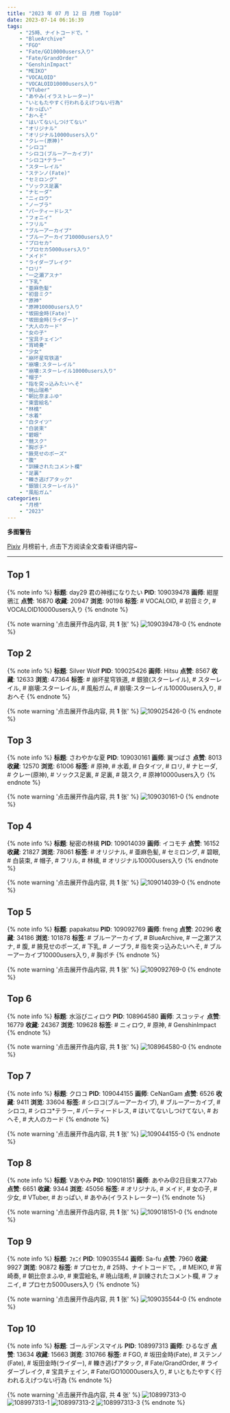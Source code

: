 ```yaml
---
title: "2023 年 07 月 12 日 月榜 Top10"
date: 2023-07-14 06:16:39
tags:
    - "25時、ナイトコードで。"
    - "BlueArchive"
    - "FGO"
    - "Fate/GO10000users入り"
    - "Fate/GrandOrder"
    - "GenshinImpact"
    - "MEIKO"
    - "VOCALOID"
    - "VOCALOID10000users入り"
    - "VTuber"
    - "あやみ(イラストレーター)"
    - "いともたやすく行われるえげつない行為"
    - "おっぱい"
    - "おへそ"
    - "はいてないしつけてない"
    - "オリジナル"
    - "オリジナル10000users入り"
    - "クレー(原神)"
    - "シロコ"
    - "シロコ(ブルーアーカイブ)"
    - "シロコ*テラー"
    - "スターレイル"
    - "ステンノ(Fate)"
    - "セミロング"
    - "ソックス足裏"
    - "ナヒーダ"
    - "ニィロウ"
    - "ノーブラ"
    - "パーティードレス"
    - "フォニイ"
    - "フリル"
    - "ブルーアーカイブ"
    - "ブルーアーカイブ10000users入り"
    - "プロセカ"
    - "プロセカ5000users入り"
    - "メイド"
    - "ライダーブレイク"
    - "ロリ"
    - "一之瀬アスナ"
    - "下乳"
    - "亜麻色髪"
    - "初音ミク"
    - "原神"
    - "原神10000users入り"
    - "坂田金時(Fate)"
    - "坂田金時(ライダー)"
    - "大人のカード"
    - "女の子"
    - "宝具チェイン"
    - "宵崎奏"
    - "少女"
    - "崩坏星穹铁道"
    - "崩壊:スターレイル"
    - "崩壊:スターレイル10000users入り"
    - "帽子"
    - "指を突っ込みたいへそ"
    - "暁山瑞希"
    - "朝比奈まふゆ"
    - "東雲絵名"
    - "林檎"
    - "水着"
    - "白タイツ"
    - "白装束"
    - "碧眼"
    - "競スク"
    - "胸ポチ"
    - "腋見せのポーズ"
    - "腹"
    - "訓練されたコメント欄"
    - "足裏"
    - "轢き逃げアタック"
    - "銀狼(スターレイル)"
    - "風船ガム"
categories:
    - "月榜"
    - "2023"
---
```


<i class="fa fa-triangle-exclamation"></i>**多图警告**<i class="fa fa-triangle-exclamation"></i>

[Pixiv](https://www.pixiv.net/) 月榜前十, 点击下方阅读全文查看详细内容~

<!-- more -->

---

## Top 1

{% note info %}
**标题**: day29 君の神様になりたい
**PID**: 109039478 **画师**: 紺屋鴉江
**点赞**: 16870 **收藏**: 20947 **浏览**: 90198
**标签**: # VOCALOID, # 初音ミク, # VOCALOID10000users入り
{% endnote %}

{% note warning '点击展开作品内容, 共 **1** 张' %}
![109039478-0](https://i.pixiv.re/img-original/img/2023/06/15/21/33/30/109039478_p0.jpg)
{% endnote %}

## Top 2

{% note info %}
**标题**: Silver Wolf
**PID**: 109025426 **画师**: Hitsu
**点赞**: 8567 **收藏**: 12633 **浏览**: 47364
**标签**: # 崩坏星穹铁道, # 銀狼(スターレイル), # スターレイル, # 崩壊:スターレイル, # 風船ガム, # 崩壊:スターレイル10000users入り, # おへそ
{% endnote %}

{% note warning '点击展开作品内容, 共 **1** 张' %}
![109025426-0](https://i.pixiv.re/img-original/img/2023/06/15/08/07/01/109025426_p0.png)
{% endnote %}

## Top 3

{% note info %}
**标题**: さわやかな夏
**PID**: 109030161 **画师**: 翼つばさ
**点赞**: 8013 **收藏**: 12570 **浏览**: 61006
**标签**: # 原神, # 水着, # 白タイツ, # ロリ, # ナヒーダ, # クレー(原神), # ソックス足裏, # 足裏, # 競スク, # 原神10000users入り
{% endnote %}

{% note warning '点击展开作品内容, 共 **1** 张' %}
![109030161-0](https://i.pixiv.re/img-original/img/2023/06/15/14/14/33/109030161_p0.jpg)
{% endnote %}

## Top 4

{% note info %}
**标题**: 秘密の林檎
**PID**: 109014039 **画师**: イコモチ
**点赞**: 16152 **收藏**: 21827 **浏览**: 78061
**标签**: # オリジナル, # 亜麻色髪, # セミロング, # 碧眼, # 白装束, # 帽子, # フリル, # 林檎, # オリジナル10000users入り
{% endnote %}

{% note warning '点击展开作品内容, 共 **1** 张' %}
![109014039-0](https://i.pixiv.re/img-original/img/2023/06/14/21/54/46/109014039_p0.png)
{% endnote %}

## Top 5

{% note info %}
**标题**: papakatsu
**PID**: 109092769 **画师**: freng
**点赞**: 20296 **收藏**: 34186 **浏览**: 101878
**标签**: # ブルーアーカイブ, # BlueArchive, # 一之瀬アスナ, # 腹, # 腋見せのポーズ, # 下乳, # ノーブラ, # 指を突っ込みたいへそ, # ブルーアーカイブ10000users入り, # 胸ポチ
{% endnote %}

{% note warning '点击展开作品内容, 共 **1** 张' %}
![109092769-0](https://i.pixiv.re/img-original/img/2023/06/17/18/48/59/109092769_p0.png)
{% endnote %}

## Top 6

{% note info %}
**标题**: 水浴びニィロウ
**PID**: 108964580 **画师**: スコッティ
**点赞**: 16779 **收藏**: 24367 **浏览**: 109628
**标签**: # ニィロウ, # 原神, # GenshinImpact
{% endnote %}

{% note warning '点击展开作品内容, 共 **1** 张' %}
![108964580-0](https://i.pixiv.re/img-original/img/2023/06/13/00/00/24/108964580_p0.jpg)
{% endnote %}

## Top 7

{% note info %}
**标题**: クロコ
**PID**: 109044155 **画师**: CeNanGam
**点赞**: 6526 **收藏**: 9411 **浏览**: 33604
**标签**: # シロコ(ブルーアーカイブ), # ブルーアーカイブ, # シロコ, # シロコ*テラー, # パーティードレス, # はいてないしつけてない, # おへそ, # 大人のカード
{% endnote %}

{% note warning '点击展开作品内容, 共 **1** 张' %}
![109044155-0](https://i.pixiv.re/img-original/img/2023/06/15/23/59/51/109044155_p0.jpg)
{% endnote %}

## Top 8

{% note info %}
**标题**: Vあやみ
**PID**: 109018151 **画师**: あやみ@2日目東ス77ab
**点赞**: 6651 **收藏**: 9344 **浏览**: 45056
**标签**: # オリジナル, # メイド, # 女の子, # 少女, # VTuber, # おっぱい, # あやみ(イラストレーター)
{% endnote %}

{% note warning '点击展开作品内容, 共 **1** 张' %}
![109018151-0](https://i.pixiv.re/img-original/img/2023/06/15/00/00/28/109018151_p0.png)
{% endnote %}

## Top 9

{% note info %}
**标题**: ﾌｫﾆｲ
**PID**: 109035544 **画师**: Sa-fu
**点赞**: 7960 **收藏**: 9927 **浏览**: 90872
**标签**: # プロセカ, # 25時、ナイトコードで。, # MEIKO, # 宵崎奏, # 朝比奈まふゆ, # 東雲絵名, # 暁山瑞希, # 訓練されたコメント欄, # フォニイ, # プロセカ5000users入り
{% endnote %}

{% note warning '点击展开作品内容, 共 **1** 张' %}
![109035544-0](https://i.pixiv.re/img-original/img/2023/06/15/19/10/34/109035544_p0.jpg)
{% endnote %}

## Top 10

{% note info %}
**标题**: ゴールデンスマイル
**PID**: 108997313 **画师**: ひるなぎ
**点赞**: 13634 **收藏**: 15663 **浏览**: 310766
**标签**: # FGO, # 坂田金時(Fate), # ステンノ(Fate), # 坂田金時(ライダー), # 轢き逃げアタック, # Fate/GrandOrder, # ライダーブレイク, # 宝具チェイン, # Fate/GO10000users入り, # いともたやすく行われるえげつない行為
{% endnote %}

{% note warning '点击展开作品内容, 共 **4** 张' %}
![108997313-0](https://i.pixiv.re/img-original/img/2023/06/14/06/00/06/108997313_p0.jpg)
![108997313-1](https://i.pixiv.re/img-original/img/2023/06/14/06/00/06/108997313_p1.jpg)
![108997313-2](https://i.pixiv.re/img-original/img/2023/06/14/06/00/06/108997313_p2.jpg)
![108997313-3](https://i.pixiv.re/img-original/img/2023/06/14/06/00/06/108997313_p3.jpg)
{% endnote %}
